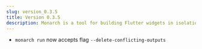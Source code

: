 ```yaml
---
slug: version_0.3.5
title: Version 0.3.5
description: Monarch is a tool for building Flutter widgets in isolation. It makes building beautiful apps a simpler and faster experience.
---
```


- `monarch run` now accepts flag `--delete-conflicting-outputs`